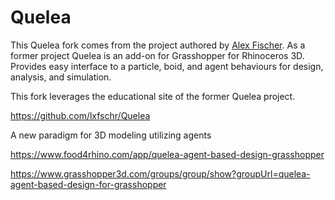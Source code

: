 # Quelea

This Quelea fork comes from the project authored by [Alex Fischer](https://github.com/lxfschr).
As a former project Quelea is an add-on for Grasshopper for Rhinoceros 3D. Provides easy interface to a particle, boid, and agent behaviours for design, analysis, and simulation.

This fork leverages the educational site of the former Quelea  project. 

https://github.com/lxfschr/Quelea


 

A new paradigm for 3D modeling utilizing agents




https://www.food4rhino.com/app/quelea-agent-based-design-grasshopper

https://www.grasshopper3d.com/groups/group/show?groupUrl=quelea-agent-based-design-for-grasshopper

 

 
